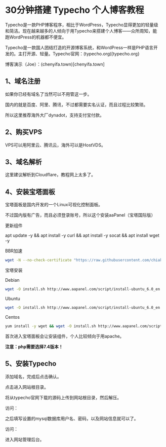 # 30分钟搭建 Typecho 个人博客教程
​
Typecho是一款PHP博客程序，相比于WordPress，Typecho显得更加的轻量级和简洁。现在越来越多的人倾向于用Typecho来搭建个人博客——众所周知，能跑WordPress的机器都不便宜。

Typecho是一款国人团结打造的开源博客系统，和WordPress一样是PHP语言开发的。主打开源、轻量。
​
Typecho官网：(typecho.org)[typecho.org}

博客演示（Joe）：(chenyifa.town)[chenyifa.town]

## 1、域名注册
如果你已经有域名了当然可以不用管这一步。

国内的就是百度、阿里、腾讯，不过都需要实名认证，而且过程比较繁琐。

所以这里推荐海外大厂dynadot，支持支付宝付款。

## 2、购买VPS
VPS可以用阿里云、腾讯云，海外可以是HostVDS。

## 3、域名解析
这里建议解析到Cloudflare，教程网上太多了。

## 4、安装宝塔面板
宝塔面板是国内开发的一个Linux可视化控制面板。

不过国内版有广告，而且必须登录账号，所以这个安装aaPanel（宝塔国际版）

更新组件

apt update -y && apt install -y curl && apt install -y socat && apt install wget -y

BBR加速
```bash
wget -N --no-check-certificate "https://raw.githubusercontent.com/chiakge/Linux-NetSpeed/master/tcp.sh" && chmod +x tcp.sh && ./tcp.sh
```
宝塔安装

Debian
```bash
wget -O install.sh http://www.aapanel.com/script/install-ubuntu_6.0_en.sh && bash install.sh aapanel
```
Ubuntu
```bash
wget -O install.sh http://www.aapanel.com/script/install-ubuntu_6.0_en.sh && sudo bash install.sh aapanel
```
Centos
```bash
yum install -y wget && wget -O install.sh http://www.aapanel.com/script/install_6.0_en.sh && bash install.sh aapanel
```
首次进入宝塔面板会让安装组件，个人比较倾向于用apache。

**注意：php需要选择7.4版本！**

## 5、安装Typecho

添加域名，完成后点击确认。


点击进入网站根目录。

将从typecho官网下载的源码上传到网站根目录，然后解压。

访问：


之后填写设置的mysql数据库用户名、密码，以及网站信息就可以了。

访问：


进入网站管理后台。

​
